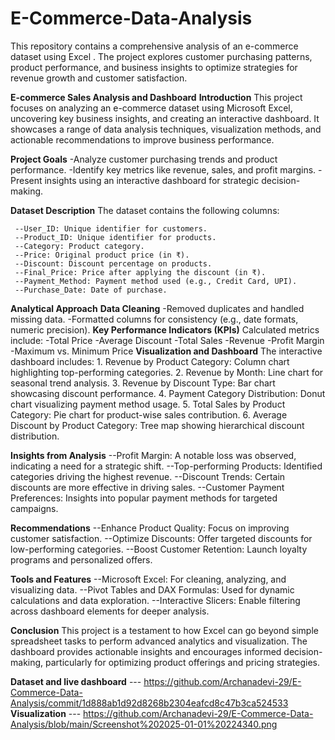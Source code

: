 # E-Commerce-Data-Analysis
This repository contains a comprehensive analysis of an e-commerce dataset using Excel . The project explores customer purchasing patterns, product performance, and business insights to optimize strategies for revenue growth and customer satisfaction.


**E-commerce Sales Analysis and Dashboard**
**Introduction**
This project focuses on analyzing an e-commerce dataset using Microsoft Excel, uncovering key business insights, and creating an interactive dashboard. It showcases a range of data analysis techniques, visualization methods, and actionable recommendations to improve business performance.

**Project Goals**
      -Analyze customer purchasing trends and product performance.
      -Identify key metrics like revenue, sales, and profit margins.
      -Present insights using an interactive dashboard for strategic decision-making.

**Dataset Description**
The dataset contains the following columns:

     --User_ID: Unique identifier for customers.
     --Product_ID: Unique identifier for products.
     --Category: Product category.
     --Price: Original product price (in ₹).
     --Discount: Discount percentage on products.
     --Final_Price: Price after applying the discount (in ₹).
     --Payment_Method: Payment method used (e.g., Credit Card, UPI).
     --Purchase_Date: Date of purchase.

**Analytical Approach**
   **Data Cleaning**
       -Removed duplicates and handled missing data.
       -Formatted columns for consistency (e.g., date formats, numeric precision).
   **Key Performance Indicators (KPIs)**
   Calculated metrics include:
      -Total Price
      -Average Discount
      -Total Sales
      -Revenue
      -Profit Margin
      -Maximum vs. Minimum Price
   **Visualization and Dashboard**
   The interactive dashboard includes:
      1. Revenue by Product Category: Column chart highlighting top-performing categories.
      2. Revenue by Month: Line chart for seasonal trend analysis.
      3. Revenue by Discount Type: Bar chart showcasing discount performance.
      4. Payment Category Distribution: Donut chart visualizing payment method usage.
      5. Total Sales by Product Category: Pie chart for product-wise sales contribution.
      6. Average Discount by Product Category: Tree map showing hierarchical discount distribution.

   **Insights from Analysis**
        --Profit Margin: A notable loss was observed, indicating a need for a strategic shift.
        --Top-performing Products: Identified categories driving the highest revenue.
        --Discount Trends: Certain discounts are more effective in driving sales.
        --Customer Payment Preferences: Insights into popular payment methods for targeted campaigns.
   
   **Recommendations**
        --Enhance Product Quality: Focus on improving customer satisfaction.
        --Optimize Discounts: Offer targeted discounts for low-performing categories.
        --Boost Customer Retention: Launch loyalty programs and personalized offers.
 
   **Tools and Features**
        --Microsoft Excel: For cleaning, analyzing, and visualizing data.
        --Pivot Tables and DAX Formulas: Used for dynamic calculations and data exploration.
        --Interactive Slicers: Enable filtering across dashboard elements for deeper analysis.

**Conclusion**
This project is a testament to how Excel can go beyond simple spreadsheet tasks to perform advanced analytics and visualization. The dashboard provides actionable insights and encourages informed decision-making, particularly for optimizing product offerings and pricing strategies.

**Dataset and live dashboard**  ---  https://github.com/Archanadevi-29/E-Commerce-Data-Analysis/commit/1d888ab1d92d8268b2304eafcd8c47b3ca524533
**Visualization**  ---  https://github.com/Archanadevi-29/E-Commerce-Data-Analysis/blob/main/Screenshot%202025-01-01%20224340.png


 
 

